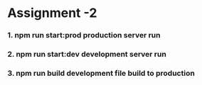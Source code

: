 # Assignment -2

<h3>1. npm run start:prod production server run<h3>
<h3>2. npm run start:dev development server run<h3>
<h3>3. npm run build development file build to production<h3>
